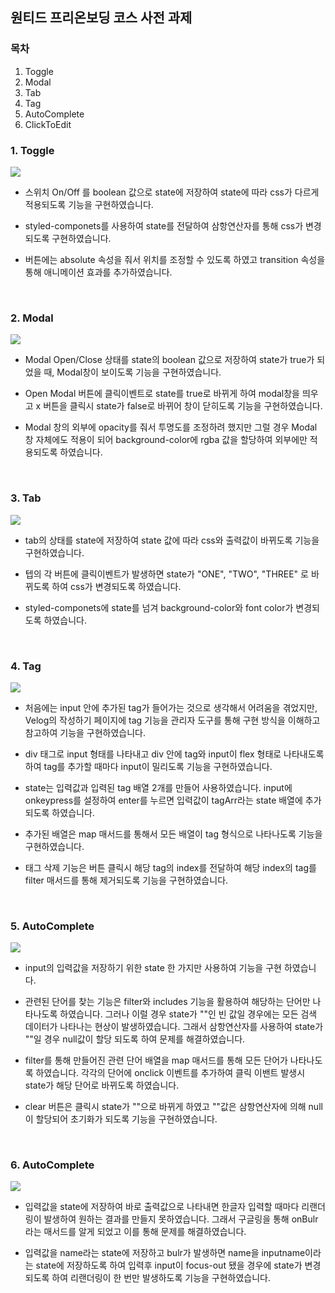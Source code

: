 ## 원티드 프리온보딩 코스 사전 과제

### 목차

1.  Toggle
2.  Modal
3.  Tab
4.  Tag
5.  AutoComplete
6.  ClickToEdit

### 1. Toggle

![](https://blog.kakaocdn.net/dn/Hhk3u/btrs2mCBmEy/gUnpRRtJ9tdxEofVVwQnEk/img.gif)

- 스위치 On/Off 를 boolean 값으로 state에 저장하여 state에 따라 css가 다르게 적용되도록 기능을 구현하였습니다.

- styled-componets를 사용하여 state를 전달하여 삼항연산자를 통해 css가 변경되도록 구현하였습니다.

- 버튼에는 absolute 속성을 줘서 위치를 조정할 수 있도록 하였고 transition 속성을 통해 애니메이션 효과를 추가하였습니다.

<br>

### 2. Modal

![](https://blog.kakaocdn.net/dn/HjTK0/btrs6aHza4O/ZxPjajpTeX8GEBCFqa9BK0/img.gif)

- Modal Open/Close 상태를 state의 boolean 값으로 저장하여 state가 true가 되었을 때, Modal창이 보이도록 기능을 구현하였습니다.

- Open Modal 버튼에 클릭이벤트로 state를 true로 바뀌게 하여 modal창을 띄우고 x 버튼을 클릭시 state가 false로 바뀌어 창이 닫히도록 기능을 구현하였습니다.

- Modal 창의 외부에 opacity를 줘서 투명도를 조정하려 했지만 그럴 경우 Modal 창 자체에도 적용이 되어 background-color에 rgba 값을 할당하여 외부에만 적용되도록 하였습니다.

<br>

### 3. Tab

![](https://blog.kakaocdn.net/dn/bevw6h/btrs2EJIvd9/stIxlKbzFdNiu3GgYEmHt1/img.gif)

- tab의 상태를 state에 저장하여 state 값에 따라 css와 출력값이 바뀌도록 기능을 구현하였습니다.

- 텝의 각 버튼에 클릭이벤트가 발생하면 state가 "ONE", "TWO", "THREE" 로 바뀌도록 하여 css가 변경되도록 하였습니다.

- styled-componets에 state를 넘겨 background-color와 font color가 변경되도록 하였습니다.

<br>

### 4. Tag

![](https://blog.kakaocdn.net/dn/yBmZ4/btrs7l9GJR4/woHItsc2rGz7vpM4zDiOL1/img.gif)

- 처음에는 input 안에 추가된 tag가 들어가는 것으로 생각해서 어려움을 겪었지만, Velog의 작성하기 페이지에 tag 기능을 관리자 도구를 통해 구현 방식을 이해하고 참고하여 기능을 구현하였습니다.

- div 태그로 input 형태를 나타내고 div 안에 tag와 input이 flex 형태로 나타내도록 하여 tag를 추가할 때마다 input이 밀리도록 기능을 구현하였습니다.

- state는 입력값과 입력된 tag 배열 2개를 만들어 사용하였습니다. input에 onkeypress를 설정하여 enter를 누르면 입력값이 tagArr라는 state 배열에 추가되도록 하였습니다.

- 추가된 배열은 map 매서드를 통해서 모든 배열이 tag 형식으로 나타나도록 기능을 구현하였습니다.

- 태그 삭제 기능은 버튼 클릭시 해당 tag의 index를 전달하여 해당 index의 tag를 filter 매서드를 통해 제거되도록 기능을 구현하였습니다.

<br>

### 5. AutoComplete

![](https://blog.kakaocdn.net/dn/brtLXm/btrs6aOmcHO/lBmivZcelyOqqNqrFSvPEK/img.gif)

- input의 입력값을 저장하기 위한 state 한 가지만 사용하여 기능을 구현 하였습니다.

- 관련된 단어를 찾는 기능은 filter와 includes 기능을 활용하여 해당하는 단어만 나타나도록 하였습니다. 그러나 이럴 경우 state가 ""인 빈 값일 경우에는 모든 검색 데이터가 나타나는 현상이 발생하였습니다. 그래서 삼항연산자를 사용하여 state가 ""일 경우 null값이 할당 되도록 하여 문제를 해결하였습니다.

- filter를 통해 만들어진 관련 단어 배열을 map 매서드를 통해 모든 단어가 나타나도록 하였습니다. 각각의 단어에 onclick 이벤트를 추가하여 클릭 이밴트 발생시 state가 해당 단어로 바뀌도록 하였습니다.

- clear 버튼은 클릭시 state가 ""으로 바뀌게 하였고 ""값은 삼항연산자에 의해 null이 할당되어 초기화가 되도록 기능을 구현하였습니다.

<br>

### 6. AutoComplete

![](https://blog.kakaocdn.net/dn/RvjP7/btrs7BRXzGD/4jm26mBMdSwZFozR27diG1/img.gif)

- 입력값을 state에 저장하여 바로 출력값으로 나타내면 한글자 입력할 때마다 리랜더링이 발생하여 원하는 결과를 만들지 못하였습니다. 그래서 구글링을 통해 onBulr라는 매서드를 알게 되었고 이를 통해 문제를 해결하였습니다.

- 입력값을 name라는 state에 저장하고 bulr가 발생하면 name을 inputname이라는 state에 저장하도록 하여 입력후 input이 focus-out 됐을 경우에 state가 변경되도록 하여 리랜더링이 한 번만 발생하도록 기능을 구현하였습니다.
